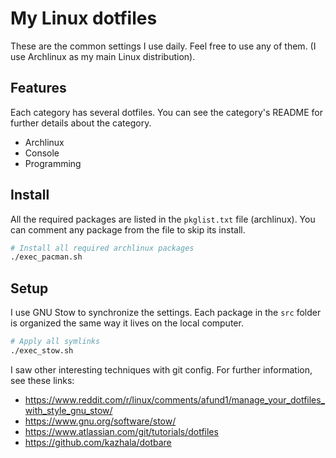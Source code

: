 # My Linux dotfiles

These are the common settings I use daily.
Feel free to use any of them.
(I use Archlinux as my main Linux distribution).

## Features

Each category has several dotfiles.
You can see the category's README for further details about the category.

- Archlinux
- Console
- Programming

## Install

All the required packages are listed in the `pkglist.txt` file (archlinux).
You can comment any package from the file to skip its install.

```bash
# Install all required archlinux packages
./exec_pacman.sh
```

## Setup

I use GNU Stow to synchronize the settings.
Each package in the `src` folder is organized the same way it lives on the local computer.

```bash
# Apply all symlinks
./exec_stow.sh
```

I saw other interesting techniques with git config. For further information, see these links:

- <https://www.reddit.com/r/linux/comments/afund1/manage_your_dotfiles_with_style_gnu_stow/>
- <https://www.gnu.org/software/stow/>
- <https://www.atlassian.com/git/tutorials/dotfiles>
- <https://github.com/kazhala/dotbare>
